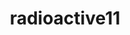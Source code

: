---
title: radioactive11
github: https://github.com/radioactive11
mode: dark
transition: 3s
archetype:
  - Little Bit of Everything
---